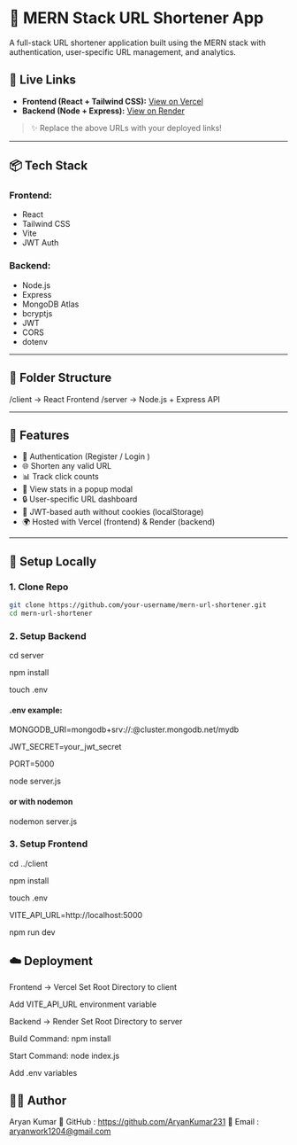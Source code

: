 # 🔗 MERN Stack URL Shortener App

A full-stack URL shortener application built using the MERN stack with authentication, user-specific URL management, and analytics.

## 🚀 Live Links

- **Frontend (React + Tailwind CSS):** [View on Vercel](https://your-frontend.vercel.app)
- **Backend (Node + Express):** [View on Render](https://your-backend.onrender.com)

> ✨ Replace the above URLs with your deployed links!

---

## 📦 Tech Stack

### Frontend:
- React
- Tailwind CSS
- Vite
- JWT Auth

### Backend:
- Node.js
- Express
- MongoDB Atlas
- bcryptjs
- JWT
- CORS
- dotenv

---

## 📁 Folder Structure

/client → React Frontend
/server → Node.js + Express API

---

## 🧠 Features

- 🔐 Authentication (Register / Login )
- 🌐 Shorten any valid URL
- 📊 Track click counts
- 🧾 View stats in a popup modal
- 🔒 User-specific URL dashboard
- 🍪 JWT-based auth without cookies (localStorage)
- 🌍 Hosted with Vercel (frontend) & Render (backend)

---

## 🧪 Setup Locally

### 1. Clone Repo
```bash
git clone https://github.com/your-username/mern-url-shortener.git
cd mern-url-shortener
```


### 2. Setup Backend

cd server

npm install

touch .env

#### .env example:

MONGODB_URI=mongodb+srv://<user>:<pass>@cluster.mongodb.net/mydb

JWT_SECRET=your_jwt_secret

PORT=5000

node server.js

#### or with nodemon

nodemon server.js


### 3. Setup Frontend
cd ../client

npm install

touch .env

VITE_API_URL=http://localhost:5000

npm run dev


## ☁️ Deployment
Frontend → Vercel
Set Root Directory to client

Add VITE_API_URL environment variable

Backend → Render
Set Root Directory to server

Build Command: npm install

Start Command: node index.js

Add .env variables

## 🙋‍♂️ Author
Aryan Kumar
🔗 GitHub : https://github.com/AryanKumar231
📧 Email : aryanwork1204@gmail.com
